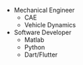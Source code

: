 - Mechanical Engineer
  - CAE
  - Vehicle Dynamics
- Software Developer
  - Matlab
  - Python
  - Dart/Flutter
